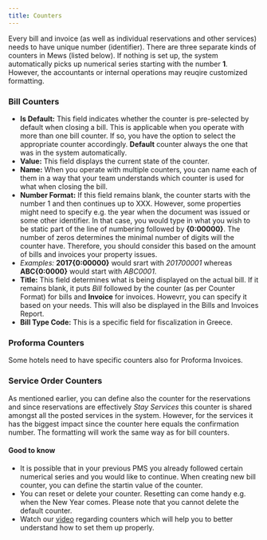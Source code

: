 ```yaml
---
title: Counters
---
```

Every bill and invoice (as well as individual reservations and other services) needs to have unique number (identifier). There are three separate kinds of counters in Mews (listed below). If nothing is set up, the system automatically picks up numerical series starting with the number **1**. However, the accountants or internal operations may reuqire customized formatting.

### Bill Counters
- **Is Default:** This field indicates whether the counter is pre-selected by default when closing a bill. This is applicable when you operate with more than one bill counter. If so, you have the option to select the appropriate counter accordingly. **Default** counter always the one that was in the system automatically.
- **Value:** This field displays the current state of the counter.
- **Name:** When you operate with multiple counters, you can name each of them in a way that your team understands which counter is used for what when closing the bill.
- **Number Format:** If this field remains blank, the counter starts with the number 1 and then continues up to XXX. However, some properties might need to specify e.g. the year when the document was issued or some other identifier. In that case, you would type in what you wish to be static part of the line of numbering followed by **{0:00000}**. The number of zeros determines the minimal number of digits will the counter have. Therefore, you should consider this based on the amount of bills and invoices your property issues.<br/>
 - *Examples:* **2017{0:00000}** would srart with *201700001* whereas **ABC{0:0000}** would start with *ABC0001*.
- **Title:** This field determines what is being displayed on the actual bill. If it remains blank, it puts *Bill* followed by the counter (as per Counter Format) for bills and **Invoice** for invoices. Howevrr, you can specify it based on your needs. This will also be displayed in the Bills and Invoices Report.
- **Bill Type Code:** This is a specific field for fiscalization in Greece.

### Proforma Counters
Some hotels need to have specific counters also for Proforma Invoices. 

### Service Order Counters
As mentioned earlier, you can define also the counter for the reservations and since reservations are effectively *Stay Services* this counter is shared amongst all the posted services in the system. However, for the services it has the biggest impact since the counter here equals the confirmation number. The formatting will work the same way as for bill counters. 


#### Good to know
- It is possible that in your previous PMS you already followed certain numerical series and you would like to continue. When creating new bill counter, you can define the startin value of the counter.
- You can reset or delete your counter. Resetting can come handy e.g. when the New Year comes. Please note that you cannot delete the default counter.
- Watch our [video](https://vimeo.com/197306953) regarding counters which will help you to better understand how to set them up properly.
